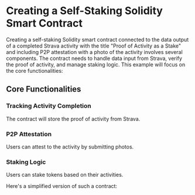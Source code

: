 # Creating a Self-Staking Solidity Smart Contract

Creating a self-staking Solidity smart contract connected to the data output of a completed Strava activity with the title "Proof of Activity as a Stake" and including P2P attestation with a photo of the activity involves several components. The contract needs to handle data input from Strava, verify the proof of activity, and manage staking logic. This example will focus on the core functionalities:

## Core Functionalities

### Tracking Activity Completion
The contract will store the proof of activity from Strava.

### P2P Attestation
Users can attest to the activity by submitting photos.

### Staking Logic
Users can stake tokens based on their activities.

Here's a simplified version of such a contract:

